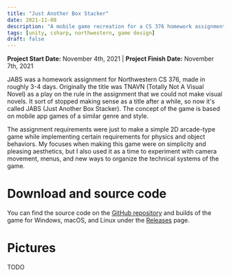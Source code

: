 ```yaml
---
title: "Just Another Box Stacker"
date: 2021-11-08
description: "A mobile game recreation for a CS 376 homework assignment."
tags: [unity, csharp, northwestern, game design]
draft: false
---
```

**Project Start Date:** November 4th, 2021 | **Project Finish Date:** November 7th, 2021

JABS was a homework assignment for Northwestern CS 376, made in roughly 3-4 days. Originally the title was TNAVN (Totally Not A Visual Novel) as a play on the rule in the assignment that we could not make visual novels. It sort of stopped making sense as a title after a while, so now it's called JABS (Just Another Box Stacker). The concept of the game is based on mobile app games of a similar genre and style.

The assignment requirements were just to make a simple 2D arcade-type game while implementing certain requirements for physics and object behaviors. My focuses when making this game were on simplicity and pleasing aesthetics, but I also used it as a time to experiment with camera movement, menus, and new ways to organize the technical systems of the game.

# Download and source code

You can find the source code on the [GitHub repository](https://github.com/jackburkhardt/JABS) and builds of the game for Windows, macOS, and Linux under the [Releases](https://github.com/jackburkhardt/JABS/releases) page.

# Pictures
TODO